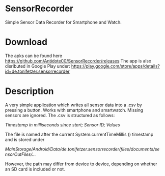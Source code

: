 # SensorRecorder
Simple Sensor Data Recorder for Smartphone and Watch.

# Download
The apks can be found here https://github.com/Antidote00/SensorRecorder/releases 
The app is also disributed in Google Play under: https://play.google.com/store/apps/details?id=de.tonifetzer.sensorrecorder

# Description
A very simple application which writes all sensor data into a .csv by pressing a button. Works with smartphone and smartwatch. Missing sensors are ignored. The .csv is structured as follows:

*Timestamp in milliseconds since start; Sensor ID; Values*

The file is named after the current System.currentTimeMillis () timestamp and is stored under 

*MainStorage/Android/Data/de.tonifetzer.sensorrecorder/files/documents/sensorOutFiles/...*

However, the path may differ from device to device, depending on whether an SD card is included or not.

